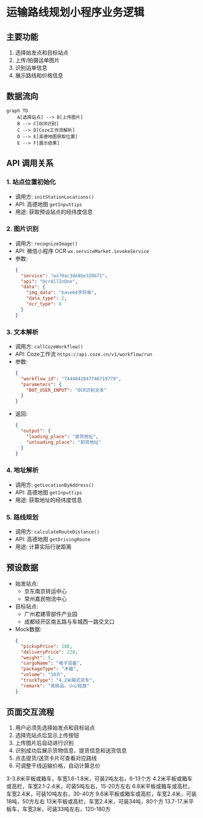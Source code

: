 
# 运输路线规划小程序业务逻辑

## 主要功能
1. 选择始发点和目标站点
2. 上传/拍摄运单图片
3. 识别运单信息
4. 展示路线和价格信息

## 数据流向
```mermaid
graph TD
    A[选择站点] --> B[上传图片]
    B --> C[OCR识别]
    C --> D[Coze工作流解析]
    D --> E[高德地图获取位置]
    E --> F[展示结果]
```

## API 调用关系

### 1. 站点位置初始化
- 调用方: `initStationLocations()`
- API: 高德地图 `getInputtips`
- 用途: 获取预设站点的经纬度信息

### 2. 图片识别
- 调用方: `recognizeImage()`
- API: 微信小程序 OCR `wx.serviceMarket.invokeService`
- 参数:
  ```json
  {
    "service": "wx79ac3de8be320b71",
    "api": "OcrAllInOne",
    "data": {
      "img_data": "base64字符串",
      "data_type": 2,
      "ocr_type": 8
    }
  }
  ```

### 3. 文本解析
- 调用方: `callCozeWorkflow()`
- API: Coze工作流 `https://api.coze.cn/v1/workflow/run`
- 参数:
  ```json
  {
    "workflow_id": "7444842047746719779",
    "parameters": {
      "BOT_USER_INPUT": "OCR识别文本"
    }
  }
  ```
- 返回: 
  ```json
  {
    "output": {
      "loading_place": "装货地址",
      "unloading_place": "卸货地址"
    }
  }
  ```

### 4. 地址解析
- 调用方: `getLocationByAddress()`
- API: 高德地图 `getInputtips`
- 用途: 获取地址的经纬度信息

### 5. 路线规划
- 调用方: `calculateRouteDistance()`
- API: 高德地图 `getDrivingRoute`
- 用途: 计算实际行驶距离

## 预设数据
- 始发站点:
  - 京东南京转运中心
  - 常州嘉民物流中心
- 目标站点:
  - 广州君建零部件产业园
  - 成都经开区南五路与车城西一路交叉口
- Mock数据:
  ```json
  {
    "pickupPrice": 180,
    "deliveryPrice": 220,
    "weight": 5,
    "cargoName": "电子设备",
    "packageType": "木箱",
    "volume": "10方",
    "truckType": "4.2米厢式货车",
    "remark": "易碎品，小心轻放"
  }
  ```

## 页面交互流程
1. 用户必须先选择始发点和目标站点
2. 选择完站点后显示上传按钮
3. 上传图片后自动进行识别
4. 识别成功后展示货物信息、提货信息和送货信息
5. 点击提货/送货卡片可查看对应路线
6. 可调整干线运输价格，自动计算总价


3-3.8米平板或箱车，车宽1.6-1.8米，可装2吨左右，6-13个方
4.2米平板或箱车或高栏，车宽2.1-2.4米，可装5吨左右，15-20方左右
6.8米平板或箱车或高栏，车宽2.4米，可装10吨左右，30-40方
9.6米平板或箱车或高栏，车宽2.4米，可装18吨，50方左右
13米平板或高栏，车宽2.4米，可装34吨，80个方
13.7-17.米平板车，车宽3米，可装33吨左右，120-180方